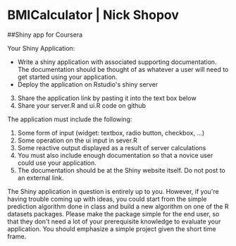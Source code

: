 BMICalculator | Nick Shopov
=============

##Shiny app for Coursera

Your Shiny Application:
* Write a shiny application with associated supporting documentation. 
    The documentation should be thought of as whatever a user will need to get started using your application.
* Deploy the application on Rstudio's shiny server
3. Share the application link by pasting it into the text box below
4. Share your server.R and ui.R code on github

The application must include the following:
1. Some form of input (widget: textbox, radio button, checkbox, ...)
2. Some operation on the ui input in sever.R
3. Some reactive output displayed as a result of server calculations
4. You must also include enough documentation so that a novice user could use your application.
5. The documentation should be at the Shiny website itself. Do not post to an external link.

The Shiny application in question is entirely up to you. However, if you're having trouble coming up with ideas, 
you could start from the simple prediction algorithm done in class and build a new algorithm on one of the R datasets 
packages. Please make the package simple for the end user, so that they don't need a lot of your prerequisite 
knowledge to evaluate your application. You should emphasize a simple project given the short time frame.  

